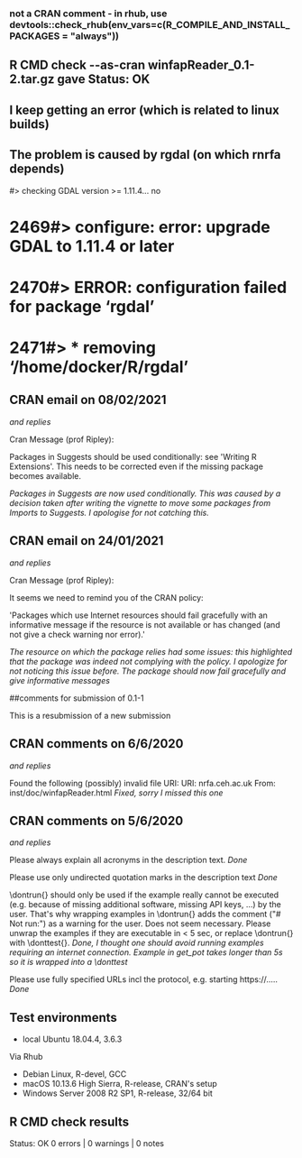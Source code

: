 ### not a CRAN comment - in rhub, use devtools::check_rhub(env_vars=c(R_COMPILE_AND_INSTALL_PACKAGES = "always")) 
## R CMD check --as-cran winfapReader_0.1-2.tar.gz gave Status: OK 
## I keep getting an error (which is related to linux builds) 
## The problem is caused by rgdal (on which rnrfa depends) 
#> checking GDAL version >= 1.11.4... no
# 2469#> configure: error: upgrade GDAL to 1.11.4 or later
# 2470#> ERROR: configuration failed for package ‘rgdal’
# 2471#> * removing ‘/home/docker/R/rgdal’

## CRAN email on 08/02/2021
*and replies* 

Cran Message (prof Ripley): 

Packages in Suggests should be used conditionally: see 'Writing R Extensions'.
This needs to be corrected even if the missing package becomes available.

*Packages in Suggests are now used conditionally. This was caused by a decision taken after writing the vignette to move some packages from Imports to Suggests. I apologise for not catching this.* 

## CRAN email on 24/01/2021
*and replies* 

Cran Message (prof Ripley): 

It seems we need to remind you of the CRAN policy:

'Packages which use Internet resources should fail gracefully with an informative message
if the resource is not available or has changed (and not give a check warning nor error).'

*The resource on which the package relies had some issues: this highlighted that the package was indeed not complying with the policy. I apologize for not noticing this issue before. The package should now fail gracefully and give informative messages*  


##comments for submission of 0.1-1

This is a resubmission of a new submission 

## CRAN comments on 6/6/2020 
*and replies* 

Found the following (possibly) invalid file URI: URI: nrfa.ceh.ac.uk
From: inst/doc/winfapReader.html
*Fixed, sorry I missed this one*  


## CRAN comments on 5/6/2020 
*and replies* 

Please always explain all acronyms in the description text.
*Done*

Please use only undirected quotation marks in the description text
*Done*

\dontrun{} should only be used if the example really cannot be executed
(e.g. because of missing additional software, missing API keys, ...) by
the user. That's why wrapping examples in \dontrun{} adds the comment
("# Not run:") as a warning for the user.
Does not seem necessary.
Please unwrap the examples if they are executable in < 5 sec, or replace
\dontrun{} with \donttest{}.
*Done, I thought one should avoid running examples requiring an internet connection. Example in get_pot takes longer than 5s so it is wrapped into a \donttest*

Please use fully specified URLs incl the protocol, e.g. starting https://..... 
*Done* 

## Test environments
* local Ubuntu 18.04.4, 3.6.3 

Via Rhub
* Debian Linux, R-devel, GCC
* macOS 10.13.6 High Sierra, R-release, CRAN's setup
* Windows Server 2008 R2 SP1, R-release, 32/64 bit

## R CMD check results
Status: OK
0 errors | 0 warnings | 0 notes
